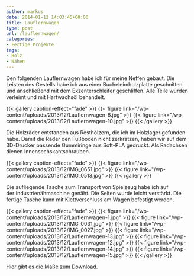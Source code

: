 ```yaml
---
author: markus
date: 2014-01-12 14:03:45+00:00
title: Lauflernwagen
type: post
url: /lauflernwagen/
categories:
- Fertige Projekte
tags:
- Holz
- Nähen
---
```


Den folgenden Lauflernwagen habe ich für meine Neffen gebaut. Die Leisten des Gestells habe ich aus einer Bucheleimholzplatte geschnitten und anschließend mit dem Exzenterschleifer geschliffen. Alle Teile wurden verleimt und mit Hartwachsöl behandelt.<!-- more -->


{{< gallery caption-effect="fade" >}}
  {{< figure link="/wp-content/uploads/2013/12/Lauflernwagen-8.jpg" >}}
{{< figure link="/wp-content/uploads/2013/12/Lauflernwagen-10.jpg" >}}
{{< /gallery >}}

Die Holzräder entstanden aus Resthölzern, die ich im Holzlager gefunden habe. Damit die Räder den Fußboden nicht zerkratzen, haben wir auf dem 3D-Drucker passende Gummiringe aus Soft-PLA gedruckt. Als Radachsen dienen Innensechskantschrauben.


{{< gallery caption-effect="fade" >}}
  {{< figure link="/wp-content/uploads/2013/12/IMG_0651.jpg" >}}
{{< figure link="/wp-content/uploads/2013/12/IMG_0513.jpg" >}}
{{< /gallery >}}

Die aufliegende Tasche zum Transport von Spielzeug habe ich auf der Industrienähmaschine genäht. Die Seiten wurde leicht verstärkt. Die fertige Tasche kann mit Klettverschluss am Wagen befestigt werden.


{{< gallery caption-effect="fade" >}}
  {{< figure link="/wp-content/uploads/2013/12/Lauflernwagen-1.jpg" >}}
{{< figure link="/wp-content/uploads/2013/12/IMG_0031.jpg" >}}
{{< figure link="/wp-content/uploads/2013/12/IMG_0027.jpg" >}}
{{< figure link="/wp-content/uploads/2013/12/Lauflernwagen-13.jpg" >}}
{{< figure link="/wp-content/uploads/2013/12/Lauflernwagen-12.jpg" >}}
{{< figure link="/wp-content/uploads/2013/12/Lauflernwagen-14.jpg" >}}
{{< figure link="/wp-content/uploads/2013/12/Lauflernwagen-15.jpg" >}}
{{< /gallery >}}

[Hier gibt es die Maße zum Download.](/wp-content/uploads/2013/12/Lauflernwagen_Maße.pdf)
